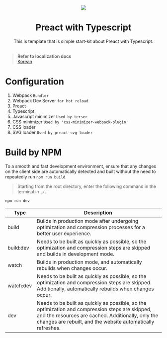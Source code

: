 <div align="center">
  <img src="https://github.com/user-attachments/assets/a2e245fd-a4e0-4339-8d4e-6a6a958902f0">
  <h1>Preact with Typescript</h1>
  <span>This is template that is simple start-kit about Preact with Typescript.</span>
</div>

<br>

> __Refer to localization docs__<br>
> [Korean](README-kr.md)

# Configuration
1. Webpack `Bundler`
2. Webpack Dev Server `for hot reload`
3. Preact
4. Typescript
5. Javascript minimizer `Used by terser`
6. CSS minimizer `Used by 'css-minimizer-webpack-plugin'`
7. CSS loader
8. SVG loader `Used by preact-svg-loader`

# Build by NPM
To a smooth and fast development environment, ensure that any changes on the client side are automatically detected and built without the need to repeatedly run `npm run build`.

> Starting from the root directory, enter the following command in the terminal in `./`.

```cli
npm run dev
```

| Type | Description |
| ---- | ----------- |
| build | Builds in production mode after undergoing optimization and compression processes for a better user experience.
| build:dev | Needs to be built as quickly as possible, so the optimization and compression steps are skipped and builds in development mode.
| watch | Builds in production mode, and automatically rebuilds when changes occur.
| watch:dev | Needs to be built as quickly as possible, so the optimization and compression steps are skipped. Additionally, automatically rebuilds when changes occur.
| dev | Needs to be built as quickly as possible, so the optimization and compression steps are skipped, and the resources are cached. Additionally, only the changes are rebuilt, and the website automatically refreshes.
